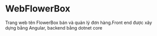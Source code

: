 # WebFlowerBox
Trang web tên FlowerBox bán và quản lý đơn hàng.Front end được xây dựng bằng Angular, backend bằng dotnet core

